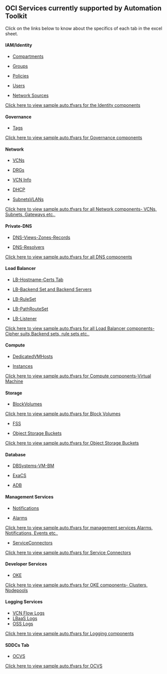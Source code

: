 ## OCI Services currently supported by Automation Toolkit

Click on the links below to know about the specifics of each tab in the excel sheet.

#### IAM/Identity

 - [Compartments](tabs.md#Compartments-Tab)

 - [Groups](tabs.md#Groups-Tab)
  
 - [Policies](tabs.md#Policies-Tab)

 - [Users](tabs.md#Users-Tab)

 - [Network Sources](tabs.md#Network-Sources-Tab)

<a href="/terraform/identity.md"> Click here to view sample auto.tfvars for the Identity components</a> 
	


#### Governance

 - [Tags](tabs.md#Tags-Tab)

<a href="/terraform/governance.md">Click here to view sample auto.tfvars for Governance components</a> 

#### Network
  
 - [VCNs](tabs.md#a-VCNs-Tab)
  
 - [DRGs](tabs.md#b-DRGs-Tab)
  
 - [VCN Info](tabs.md#c-VCN-Info-Tab)
  
 - [DHCP](tabs.md#d-DHCP-Tab)
  
 - [SubnetsVLANs](tabs.md#e-SubnetsVLANs-Tab)
 
  

<a href="/terraform/network.md">Click here to view sample auto.tfvars for all Network components- VCNs, Subnets, Gateways etc.,</a> 

#### Private-DNS
  
 - [DNS-Views-Zones-Records](tabs.md#DNS-Views-Zones-Records-Tab)
  
 - [DNS-Resolvers](tabs.md#DNS-Resolvers-Tab)
  

<a href="/terraform/dns.md">Click here to view sample auto.tfvars for all DNS components </a> 

#### Load Balancer

 - [LB-Hostname-Certs Tab](tabs.md#lb-hostname-certs-tab)
 
 - [LB-Backend Set and Backend Servers](tabs.md#backend-set-and-backend-servers-tab)
 
 - [LB-RuleSet](tabs.md#ruleset-tab)
 
 - [LB-PathRouteSet](tabs.md#path-route-set-tab)
 
 - [LB-Listener](tabs.md#lb-listeners-tab)

<a href="/terraform/loadbalancer.md">Click here to view sample auto.tfvars for all Load Balancer components- Cipher suits,Backend sets, rule sets etc.,</a>


#### Compute
 
 - [DedicatedVMHosts](tabs.md#dedicatedvmhosts-tab)
 
 - [Instances](tabs.md#instances-tab)

<a href="/terraform/compute.md">Click here to view sample auto.tfvars for Compute components-Virtual Machine</a> 
 
#### Storage
 
 - [BlockVolumes](tabs.md#blocksvolumes-tab)
 
 <a href="/terraform/storage.md">Click here to view sample auto.tfvars for Block Volumes </a> 

 - [FSS](tabs.md#fss-tab)
 
 - [Object Storage Buckets](tabs.md#Buckets-tab)
 
 <a href="/terraform/storage.md#2-Buckets">Click here to view sample auto.tfvars for Object Storage Buckets</a> 
 

#### Database
 - [DBSystems-VM-BM](tabs.md#dbsystems-vm-bm-tab)
 
 - [ExaCS](tabs.md#exacs)
 
 - [ADB](tabs.md#adb-tab)
 
 
#### Management Services
 
 - [Notifications](tabs.md#notifications-tab)
 
 - [Alarms](tabs.md#alarms-tab)

<a href="/terraform/managementservices.md">Click here to view sample auto.tfvars for management services Alarms, Notifications, Events etc.,</a> 
 
 - [ServiceConnectors](tabs.md#serviceconnectors-tab) 


<a href="/terraform/sch.md">Click here to view sample auto.tfvars for Service Connectors</a> 

 
#### Developer Services
 
 - [OKE]( tabs.md#oke-tab)

<a href="/terraform/oke.md">Click here to view sample auto.tfvars for OKE components- Clusters, Nodepools</a> 

#### Logging Services
 
 - [VCN Flow Logs]( tabs.md#vcn-flow-logs)
 - [LBaaS Logs]( tabs.md#lbaas-logs)
- [OSS Logs]( tabs.md#oss-logs)

<a href="/terraform/logging.md">Click here to view sample auto.tfvars for Logging components </a> 

#### SDDCs Tab
 
 - [OCVS]( tabs.md#sddcs-tab)
   
<a href="/terraform/sddc.md">Click here to view sample auto.tfvars for OCVS </a> 
 
 
 

 
 

